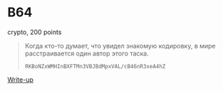 # B64

crypto, 200 points

> Когда кто-то думает, что увидел знакомую кодировку, в мире 
> расстраивается один автор этого таска.
> 
> `RKBoNZxWMHInBXFTMn3VBJBdMpxVAL/cB46nR3xeA4hZ`

[Write-up](WRITEUP.md)
